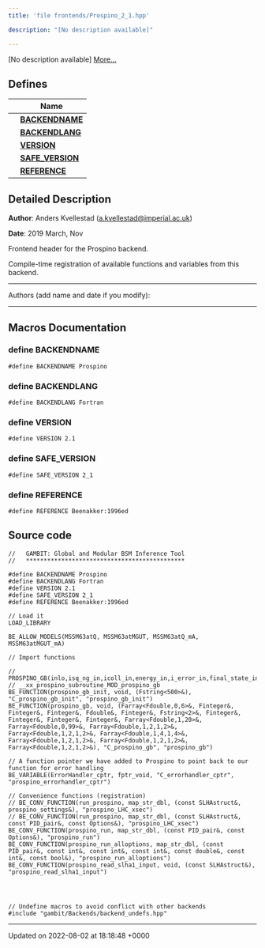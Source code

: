 ```yaml
---
title: 'file frontends/Prospino_2_1.hpp'

description: "[No description available]"

---
```







[No description available] [More...](#detailed-description)

## Defines

|                | Name           |
| -------------- | -------------- |
|  | **[BACKENDNAME](/documentation/code/darkbit_development/files/prospino__2__1_8hpp/#define-backendname)**  |
|  | **[BACKENDLANG](/documentation/code/darkbit_development/files/prospino__2__1_8hpp/#define-backendlang)**  |
|  | **[VERSION](/documentation/code/darkbit_development/files/prospino__2__1_8hpp/#define-version)**  |
|  | **[SAFE_VERSION](/documentation/code/darkbit_development/files/prospino__2__1_8hpp/#define-safe-version)**  |
|  | **[REFERENCE](/documentation/code/darkbit_development/files/prospino__2__1_8hpp/#define-reference)**  |

## Detailed Description


**Author**: Anders Kvellestad ([a.kvellestad@imperial.ac.uk](mailto:a.kvellestad@imperial.ac.uk)) 

**Date**: 2019 March, Nov

Frontend header for the Prospino backend.

Compile-time registration of available functions and variables from this backend.



------------------

Authors (add name and date if you modify):



------------------




## Macros Documentation

### define BACKENDNAME

```
#define BACKENDNAME Prospino
```


### define BACKENDLANG

```
#define BACKENDLANG Fortran
```


### define VERSION

```
#define VERSION 2.1
```


### define SAFE_VERSION

```
#define SAFE_VERSION 2_1
```


### define REFERENCE

```
#define REFERENCE Beenakker:1996ed
```


## Source code

```
//   GAMBIT: Global and Modular BSM Inference Tool
//   *********************************************

#define BACKENDNAME Prospino
#define BACKENDLANG Fortran
#define VERSION 2.1
#define SAFE_VERSION 2_1
#define REFERENCE Beenakker:1996ed

// Load it
LOAD_LIBRARY

BE_ALLOW_MODELS(MSSM63atQ, MSSM63atMGUT, MSSM63atQ_mA, MSSM63atMGUT_mA)

// Import functions

// PROSPINO_GB(inlo,isq_ng_in,icoll_in,energy_in,i_error_in,final_state_in,ipart1_in,ipart2_in,isquark1_in,isquark2_in)
// __xx_prospino_subroutine_MOD_prospino_gb
BE_FUNCTION(prospino_gb_init, void, (Fstring<500>&), "C_prospino_gb_init", "prospino_gb_init")
BE_FUNCTION(prospino_gb, void, (Farray<Fdouble,0,6>&, Finteger&, Finteger&, Finteger&, Fdouble&, Finteger&, Fstring<2>&, Finteger&, Finteger&, Finteger&, Finteger&, Farray<Fdouble,1,20>&, Farray<Fdouble,0,99>&, Farray<Fdouble,1,2,1,2>&, Farray<Fdouble,1,2,1,2>&, Farray<Fdouble,1,4,1,4>&, Farray<Fdouble,1,2,1,2>&, Farray<Fdouble,1,2,1,2>&, Farray<Fdouble,1,2,1,2>&), "C_prospino_gb", "prospino_gb")

// A function pointer we have added to Prospino to point back to our function for error handling
BE_VARIABLE(ErrorHandler_cptr, fptr_void, "C_errorhandler_cptr", "prospino_errorhandler_cptr")

// Convenience functions (registration)
// BE_CONV_FUNCTION(run_prospino, map_str_dbl, (const SLHAstruct&, prospino_settings&), "prospino_LHC_xsec")
// BE_CONV_FUNCTION(run_prospino, map_str_dbl, (const SLHAstruct&, const PID_pair&, const Options&), "prospino_LHC_xsec")
BE_CONV_FUNCTION(prospino_run, map_str_dbl, (const PID_pair&, const Options&), "prospino_run")
BE_CONV_FUNCTION(prospino_run_alloptions, map_str_dbl, (const PID_pair&, const int&, const int&, const int&, const double&, const int&, const bool&), "prospino_run_alloptions")
BE_CONV_FUNCTION(prospino_read_slha1_input, void, (const SLHAstruct&), "prospino_read_slha1_input")




// Undefine macros to avoid conflict with other backends
#include "gambit/Backends/backend_undefs.hpp"
```


-------------------------------

Updated on 2022-08-02 at 18:18:48 +0000

